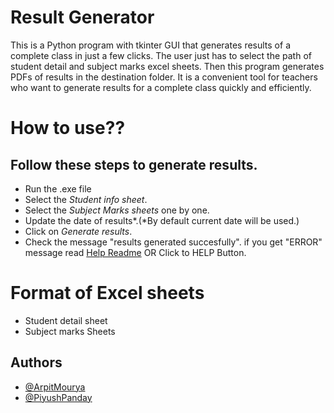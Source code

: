 # Result Generator

This is a Python program with tkinter GUI that generates results of a complete class in just a few clicks. The user just has to select the path of student detail and subject marks excel sheets. Then this program generates PDFs of results in the destination folder. It is a convenient tool for teachers who want to generate results for a complete class quickly and efficiently.

# How to use??
## Follow these steps to generate results.
- Run the .exe file
- Select the *Student info sheet*.
- Select the *Subject Marks sheets* one by one.
- Update the date of results*.(*By default current date will be used.)
- Click on *Generate results*.
- Check the message "results generated succesfully".
    if you get "ERROR" message read [Help Readme](https://github.com/ArpitMourya/Result_generator/blob/5unit_up/Help%20README.md) OR Click to HELP Button.

# Format of Excel sheets
- Student detail sheet
- Subject marks Sheets
    
## Authors

- [@ArpitMourya](https://www.github.com/ArpitMourya)
- [@PiyushPanday](https://www.linkedin.com/in/piyush-pandey-10812423a/)
